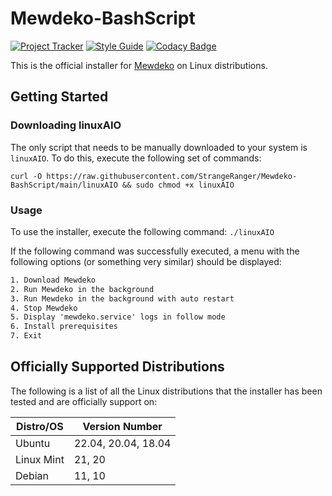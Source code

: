 # Mewdeko-BashScript

[![Project Tracker](https://img.shields.io/badge/repo%20status-Project%20Tracker-lightgrey)](https://wiki.randomserver.xyz/en/project-tracker#mewdeko-bashscript)
[![Style Guide](https://img.shields.io/badge/code%20style-Style%20Guide-blueviolet)](https://github.com/StrangeRanger/bash-style-guide)
[![Codacy Badge](https://app.codacy.com/project/badge/Grade/7433881fd42148dda4e7862bb201d886)](https://www.codacy.com/gh/StrangeRanger/Mewdeko-BashScript/dashboard?utm_source=github.com&amp;utm_medium=referral&amp;utm_content=StrangeRanger/Mewdeko-BashScript&amp;utm_campaign=Badge_Grade)

This is the official installer for [Mewdeko](https://github.com/Pusheon/Mewdeko) on Linux distributions.

<!--For information on setting up Mewdeko using this installer, visit the repository's [wiki](https://github.com/StrangeRanger/Mewdeko-BashScript/wiki).-->

## Getting Started

### Downloading linuxAIO

The only script that needs to be manually downloaded to your system is `linuxAIO`. To do this, execute the following set of commands:

`curl -O https://raw.githubusercontent.com/StrangeRanger/Mewdeko-BashScript/main/linuxAIO && sudo chmod +x linuxAIO`

### Usage

To use the installer, execute the following command: `./linuxAIO`

If the following command was successfully executed, a menu with the following options (or something very similar) should be displayed:

``` txt
1. Download Mewdeko
2. Run Mewdeko in the background
3. Run Mewdeko in the background with auto restart
4. Stop Mewdeko
5. Display 'mewdeko.service' logs in follow mode
6. Install prerequisites
7. Exit
```

## Officially Supported Distributions

The following is a list of all the Linux distributions that the installer has been tested and are officially support on:

| Distro/OS  | Version Number      |
| ---------- | ------------------- |
| Ubuntu     | 22.04, 20.04, 18.04 |
| Linux Mint | 21, 20              |
| Debian     | 11, 10              |
